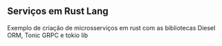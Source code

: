 ## Serviços em Rust Lang

Exemplo de criação de microsserviços em rust com as bibliotecas Diesel ORM, Tonic GRPC e tokio lib